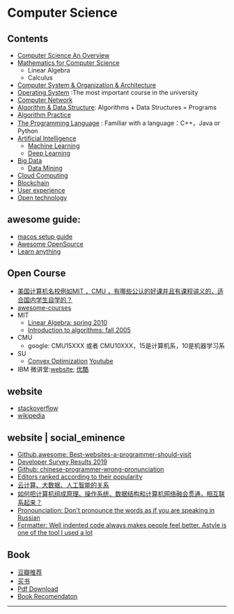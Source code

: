 # Computer Science

## Contents

* [Computer Science An Overview](docs/Computer_Science_an_Overview)	 
* [Mathematics for Computer Science](docs/Mathematics_for_Computer_Science)
   * Linear Algebra
   * Calculus
* [Computer System & Organization & Architecture](docs/Computer_System)
* [Operating System](docs/Operating_System) :The most important course in the university
* [Computer Network](docs/Computer_Network) 
* [Algorithm & Data Structure](docs/Algorithm-Data_Structure): Algorithms + Data Structures = Programs 
* [Algorithm Practice](docs/Algorithm_Practice)
* [The Programming Language](docs/The_Programming_Language) : Familiar with a language：C++，Java or Python
* [Artificial Intelligence](docs/Artificial_Intelligence)
   * [Machine Learning](docs/Machine_Learning)
   * [Deep Learning](docs/Deep_Learning)
* [Big Data](docs/Big_Data)
   * [Data Mining](docs/Big_Data/Data_Mining)
* [Cloud Computing](docs/Cloud_Computing) 
* [Blockchain](docs/Blockchain)
* [User experience](docs/User_experience)
* [Open technology](docs/Open_technology)

## awesome guide:
* [macos setup guide](https://sourabhbajaj.com/mac-setup/)
* [Awesome OpenSource](https://awesomeopensource.com/)
* [Learn anything](https://learn-anything.xyz/)

## Open Course
* [美国计算机名校例如MIT ，CMU ，有哪些公认的好课并且有课程讲义的，适合国内学生自学的？](https://www.zhihu.com/question/57532048)
* [awesome-courses](https://github.com/prakhar1989/awesome-courses#algorithms)
* MIT
   * [Linear Algebra: spring 2010](https://ocw.mit.edu/courses/mathematics/18-06-linear-algebra-spring-2010/index.htm)
   * [Introduction to algorithms: fall 2005](https://ocw.mit.edu/courses/electrical-engineering-and-computer-science/6-046j-introduction-to-algorithms-sma-5503-fall-2005/index.htm)
* CMU
   * google: CMU15XXX 或者 CMU10XXX，15是计算机系，10是机器学习系
* SU
   * [Convex Optimization](http://web.stanford.edu/class/ee364a/index.html) [Youtube](https://www.youtube.com/watch?v=McLq1hEq3UY&list=PL3940DD956CDF0622)
* IBM 微讲堂:[website](https://developer.ibm.com/cn/tv/2017/container-microservice/); [优酷](https://i.youku.com/i/UNTI2NTA2NTAw/playlists?spm=a2hzp.8253876.0.0&order=1&page=1)


## website
* [stackoverflow](https://stackoverflow.com/)
* [wikipedia]()

## website | social_eminence
* [Github,awesome: Best-websites-a-programmer-should-visit](https://github.com/sdmg15/Best-websites-a-programmer-should-visit)
* [Developer Survey Results 2019](https://insights.stackoverflow.com/survey/2019)
* [Github: chinese-programmer-wrong-pronunciation](https://github.com/shimohq/chinese-programmer-wrong-pronunciation)
* [Editors ranked according to their popularity](https://www.slant.co/topics/12/~best-programming-text-editors)
* [云计算、大数据、人工智能的关系](https://zhuanlan.zhihu.com/p/62898738)
* [如何把计算机组成原理、操作系统、数据结构和计算机网络融会贯通，相互联系起来？](https://www.zhihu.com/question/22017267/answer/26468016)
* [Pronounciation: Don't pronounce the words as if you are speaking in Russian](https://github.com/shimohq/chinese-programmer-wrong-pronunciation)
* [Formatter: Well indented code always makes people feel better. Astyle is one of the tool I used a lot](http://astyle.sourceforge.net/astyle.html)



## Book
* [豆瓣推荐](https://book.douban.com/subject_search?search_text=%E8%AE%A1%E7%AE%97%E6%9C%BA&cat=1001) 
* [买书](http://search.china-pub.com/s/?key1=%C9%EE%C8%EB%C0%ED%BD%E2%BC%C6%CB%E3%BB%FA%D3%A2%CE%C4&type=&pz=1)
* [Pdf Download](http://www.java1234.com/a/javabook/)
* [Book Recomendaton](docs/book.md)
---
